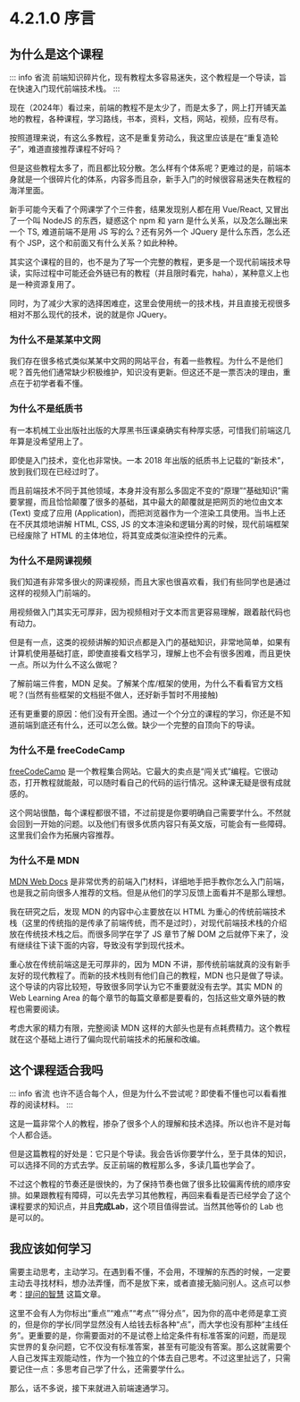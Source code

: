 # 4.2.1.0 序言

## 为什么是这个课程

::: info 省流
前端知识碎片化，现有教程太多容易迷失，这个教程是一个导读，旨在快速入门现代前端技术栈。
:::

现在（2024年）看过来，前端的教程不是太少了，而是太多了，网上打开铺天盖地的教程，各种课程，学习路线，书本，资料，文档，网站，视频，应有尽有。

按照道理来说，有这么多教程，这不是重复劳动么，我这里应该是在“重复造轮子”，难道直接推荐课程不好吗？

但是这些教程太多了，而且都比较分散。怎么样有个体系呢？更难过的是，前端本身就是一个很碎片化的体系，内容多而且杂，新手入门的时候很容易迷失在教程的海洋里面。

新手可能今天看了个网课学了个三件套，结果发现别人都在用 Vue/React, 又冒出了一个叫 NodeJS 的东西，疑惑这个 npm 和 yarn 是什么关系，以及怎么蹦出来一个 TS, 难道前端不是用 JS 写的么？还有另外一个 JQuery 是什么东西，怎么还有个 JSP，这个和前面又有什么关系？如此种种。

其实这个课程的目的，也不是为了写一个完整的教程，更多是一个现代前端技术导读，实际过程中可能还会外链已有的教程（并且限时看完，haha），某种意义上也是一种资源复用了。

同时，为了减少大家的选择困难症，这里会使用统一的技术栈，并且直接无视很多相对不那么现代的技术，说的就是你 JQuery。

### 为什么不是某某中文网

我们存在很多格式类似某某中文网的网站平台，有着一些教程。为什么不是他们呢？首先他们通常缺少积极维护，知识没有更新。但这还不是一票否决的理由，重点在于初学者看不懂。

### 为什么不是纸质书

有一本机械工业出版社出版的大厚黑书压课桌确实有种厚实感，可惜我们前端这几年算是没希望用上了。

即使是入门技术，变化也非常快。一本 2018 年出版的纸质书上记载的“新技术”，放到我们现在已经过时了。

而且前端技术不同于其他领域，本身并没有那么多固定不变的“原理”“基础知识”需要掌握，而且恰恰颠覆了很多的基础，其中最大的颠覆就是把网页的地位由文本 (Text) 变成了应用 (Application)，而把浏览器作为一个渲染工具使用。当书上还在不厌其烦地讲解 HTML, CSS, JS 的文本渲染和逻辑分离的时候，现代前端框架已经废除了 HTML 的主体地位，将其变成类似渲染控件的元素。

### 为什么不是网课视频

我们知道有非常多很火的网课视频，而且大家也很喜欢看，我们有些同学也是通过这样的视频入门前端的。

用视频做入门其实无可厚非，因为视频相对于文本而言更容易理解，跟着敲代码也有动力。

但是有一点，这类的视频讲解的知识点都是入门的基础知识，非常地简单，如果有计算机使用基础打底，即使直接看文档学习，理解上也不会有很多困难，而且更快一点。所以为什么不这么做呢？

了解前端三件套，MDN 足矣。了解某个库/框架的使用，为什么不看看官方文档呢？(当然有些框架的文档挺不做人，还好新手暂时不用接触)

还有更重要的原因：他们没有开全图。通过一个个分立的课程的学习，你还是不知道前端到底还有什么，还可以怎么做。缺少一个完整的自顶向下的导读。

### 为什么不是 freeCodeCamp

[freeCodeCamp](https://www.freecodecamp.org/) 是一个教程集合网站。它最大的卖点是“闯关式”编程。它很动态，打开教程就能敲，可以随时看自己的代码的运行情况。这种课无疑是很有成就感的。

这个网站很酷，每个课程都很不错，不过前提是你要明确自己需要学什么。不然就会回到一开始的问题。以及他们有很多优质内容只有英文版，可能会有一些障碍。这里我们会作为拓展内容推荐。

### 为什么不是 MDN

[MDN Web Docs](https://developer.mozilla.org/zh-CN/) 是非常优秀的前端入门材料，详细地手把手教你怎么入门前端，也是我之前向很多人推荐的文档。但是从他们的学习反馈上面看并不是那么理想。

我在研究之后，发现 MDN 的内容中心主要放在以 HTML 为重心的传统前端技术栈（这里的传统指的是传承了前端传统，而不是过时），对现代前端技术栈的介绍放在传统技术栈之后。而很多同学在学了 JS 章节了解 DOM 之后就停下来了，没有继续往下读下面的内容，导致没有学到现代技术。

重心放在传统前端这是无可厚非的，因为 MDN 不讲，那传统前端就真的没有新手友好的现代教程了。而新的技术栈则有他们自己的教程，MDN 也只是做了导读。这个导读的内容比较短，导致很多同学认为它不重要就没有去学。其实 MDN 的 Web Learning Area 的每个章节的每篇文章都是要看的，包括这些文章外链的教程也需要阅读。

考虑大家的精力有限，完整阅读 MDN 这样的大部头也是有点耗费精力。这个教程就在这个基础上进行了偏向现代前端技术的拓展和改编。

## 这个课程适合我吗


::: info 省流
也许不适合每个人，但是为什么不尝试呢？即使看不懂也可以看看推荐的阅读材料。
:::

这是一篇非常个人的教程，掺杂了很多个人的理解和技术选择。所以也许不是对每个人都合适。

但是这篇教程的好处是：它只是个导读。我会告诉你要学什么，至于具体的知识，可以选择不同的方式去学。反正前端的教程那么多，多读几篇也学会了。

不过这个教程的节奏还是很快的，为了保持节奏也做了很多比较偏离传统的顺序安排。如果跟教程有障碍，可以先去学习其他教程，再回来看看是否已经学会了这个课程要求的知识点，并且**完成Lab**，这个项目值得尝试。当然其他等价的 Lab 也是可以的。

## 我应该如何学习

需要主动思考，主动学习。在遇到看不懂，不会用，不理解的东西的时候，一定要主动去寻找材料，想办法弄懂，而不是放下来，或者直接无脑问别人。这点可以参考：[提问的智慧](https://github.com/ryanhanwu/How-To-Ask-Questions-The-Smart-Way/blob/main/README-zh_CN.md) 这篇文章。

这里不会有人为你标出“重点”“难点”“考点”“得分点”，因为你的高中老师是拿工资的，但是你的学长/同学显然没有人给钱去标各种“点”，而大学也没有那种“主线任务”。更重要的是，你需要面对的不是试卷上给定条件有标准答案的问题，而是现实世界的复杂问题，它不仅没有标准答案，甚至有可能没有答案。那么这就需要个人自己发挥主观能动性，作为一个独立的个体去自己思考。不过这里扯远了，只需要记住一点：多思考自己学了什么，还需要学什么。

那么，话不多说，接下来就进入前端速通学习。